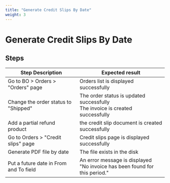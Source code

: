 ```yaml
---
title: "Generate Credit Slips By Date"
weight: 3
---
```


# Generate Credit Slips By Date
## Steps
| Step Description | Expected result |
| ----- | ----- |
| Go to BO > Orders > "Orders" page | Orders list is displayed successfully |
| Change the order status to "Shipped" | The order status is updated successfully<br>The invoice is created successfully |
| Add a partial refund product | the credit slip document is created successfully |
| Go to Orders > "Credit slips" page | Credit slips page is displayed successfully |
| Generate PDF file by date | The file exists in the disk |
| Put a future date in From and To field | An error message is displayed<br>"No invoice has been found for this period." |
